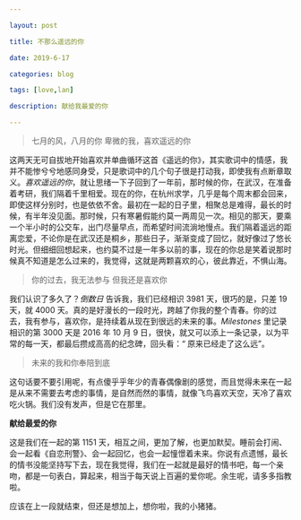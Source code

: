 ```yaml
---

layout: post

title: 不那么遥远的你

date: 2019-6-17

categories: blog

tags: [love,lan]

description: 献给我最爱的你

---
```


>七月的风，八月的你
>卑微的我，喜欢遥远的你

这两天无可自拔地开始喜欢并单曲循环这首《遥远的你》，其实歌词中的情感，我并不能惨兮兮地感同身受，只是歌词中的几个句子很是打动我，即使我有点断章取义。*喜欢遥远的你*，就让思绪一下子回到了一年前，那时候的你，在武汉，在准备着考研，我们隔着千里相爱。现在的你，在杭州求学，几乎是每个周末都会回来，即使这样分别时，也是依依不舍。最初在一起的日子里，相聚总是难得，最长的时候，有半年没见面。那时候，只有寒暑假能约莫一两周见一次。相见的那天，要乘一个半小时的公交车，出门尽量早点，而希望时间流淌地慢点。我们隔着遥远的距离恋爱，不论你是在武汉还是桐乡，那些日子，渐渐变成了回忆，就好像过了悠长时光。但细细回想起来，也约莫不过是一年多以前的事，现在的你总是笑着说那时候真不知道是怎么过来的，我觉得，这就是两颗喜欢的心，彼此靠近，不惧山海。

>你的过去，我无法参与
>但我还是喜欢你

我们认识了多久了？*倒数日* 告诉我，我们已经相识 3981 天，很巧的是，只差 19 天，就 4000 天。真的是好漫长的一段时光，跨越了你我的整个青春。你的过去，我有参与，喜欢你，是持续着从现在到很远的未来的事。*Milestones* 里记录相识的第 3000 天是 2016 年 10 月 9 日，很快，就又可以添上一条记录，以为平常的每一天，都最后攒成高高的纪念碑，回头看：“ 原来已经走了这么远”。         

>未来的我和你奉陪到底

这句话要不要引用呢，有点傻乎乎年少的青春偶像剧的感觉，而且觉得未来在一起是从来不需要去考虑的事情，是自然而然的事情，就像飞鸟喜欢天空，天冷了喜欢吃火锅。我们没有发声，但是它在那里。

**献给最爱的你**

这是我们在一起的第 1151 天，相互之间，更加了解，也更加默契。睡前会打闹、会一起看《自恋刑警》、会一起回忆，也会一起憧憬着未来。你说有点遗憾，最长的情书没能坚持写下去，现在我觉得，我们在一起就是最好的情书吧，每一个亲吻，都是一句表白，算起来，相当于每天说上百遍的爱你呢。余生呢，请多多指教啦。

应该在上一段就结束，但还是想加上，想你啦，我的小猪猪。

